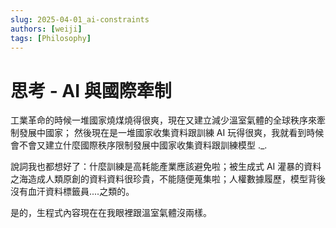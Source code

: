 ```yaml
---
slug: 2025-04-01_ai-constraints
authors: [weiji]
tags: [Philosophy]
---
```


# 思考 - AI 與國際牽制

工業革命的時候一堆國家燒煤燒得很爽，現在又建立減少溫室氣體的全球秩序來牽制發展中國家；
然後現在是一堆國家收集資料跟訓練 AI 玩得很爽，我就看到時候會不會又建立什麼國際秩序限制發展中國家收集資料跟訓練模型 ._.

說詞我也都想好了：什麼訓練是高耗能產業應該避免啦；被生成式 AI 灌暴的資料之海造成人類原創的資料資料很珍貴，不能隨便蒐集啦；人權數據履歷，模型背後沒有血汗資料標籤員....之類的。

是的，生程式內容現在在我眼裡跟溫室氣體沒兩樣。
